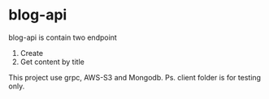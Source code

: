 # blog-api
blog-api is contain two endpoint
1. Create
2. Get content by title

This project use grpc, AWS-S3 and Mongodb.
Ps. client folder is for testing only.
